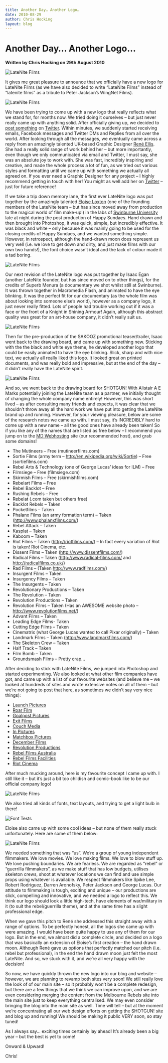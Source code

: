 ```yaml
---
title: Another Day… Another Logo…
date: 2010-08-29
author: Chris Hocking
layout: blog
---
```

# Another Day… Another Logo…

**Written by Chris Hocking on 29th August 2010**

![LateNite Films](/static/blog/2010-08-latenitefilms_2010_black.jpg "LateNite Films")

It gives me great pleasure to announce that we officially have a new logo for LateNite Films (as we have also decided to write “LateNite Films” instead of “latenite films” as a tribute to Peter Jackson’s WingNet Films).

![LateNite Films](/static/blog/2010-08-latenitefilms_2010_white1.jpg "LateNite Films")

We have been trying to come up with a new logo that really reflects what we stand for, for months now. We tried doing it ourselves – but just never really came up with anything solid. After officially giving up, we decided to [post something](http://twitter.com/latenitefilms/status/19242952386 "Twitter") on [Twitter](http://www.twitter.com "Twitter"). Within minutes, we suddenly started receiving emails, Facebook messages and Twitter DMs and Replies from all over the world. After looking through all the messages, we eventually came across a reply from an amazingly talented UK-based Graphic Designer [René Ellis](http://www.reneellis.co.uk/ "René Ellis"). She had a really solid range of work behind her – but more importantly, even though we only communicated via email and Twitter, I must say, she was an absolute joy to work with. She was fast, incredibly inspiring and creative, and made the whole process a lot of fun, as we tried out various styles and formatting until we came up with something we actually all agreed on. If you ever need a Graphic Designer for any project – I highly recommend getting in touch with her! You might as well add her on [Twitter](http://twitter.com/rclellis "Twitter") – just for future reference!

If we take a trip down memory lane, the first ever LateNite logo was put together by the amazingly talented [Eloise Loxton](http://www.eloiseloxton.com "Eloise Loxton") (one of the founding members of the LateNite team – but has since moved away from production to the magical world of film make-up!) in the labs of [Swinburne University](http://www.swin.edu.au "Swinburne University") late at night during the post production of Happy Sundaes. Hand drawn and then brought into Photoshop, it was quick, simple, but incredibly effective. It was black and white – only because it was mainly going to be used for the closing credits of Happy Sundaes, and we wanted something simple. However, in retrospect, although the hand-drawn moon does represent us very well (i.e. we love to get down and dirty, and just make films with our own two hands!), the font choice wasn’t ideal and the lack of colour made it a tad boring.

![LateNite Films](/static/blog/2010-08-latenitefilms_original.jpg "LateNite Films")

Our next revision of the LateNite logo was put together by Isaac Egan (another LateNite founder, but has since moved on to other things), for the credits of Superb Menura (a documentary we shot whilst still at Swinburne). It was thrown together in Macromedia Flash, and animated to have the eye blinking. It was the perfect fit for our documentary (as the whole film was about looking into someone else’s world), however as a company logo, it just never really fitted. Lots of people had trouble working out if it was a face or the front of a Knight in Shining Armour! Again, although this abstract quality was great for an art-house company, it didn’t really suit us.

![LateNite Films](/static/blog/2010-08-latenitefilms_superb.jpg "LateNite Films")

Then for the pre-production of the SAKOOZ promotional teaser/trailer, Isaac went back to the drawing board, and came up with something new. Sticking with the the black and white eye theme, he developed another logo that could be easily animated to have the eye blinking. Slick, sharp and with nice text, we actually all really liked this logo. It looked great on printed documents, and was really bold and impressive, but at the end of the day – it didn’t really have the LateNite spirit.

![LateNite Films](/static/blog/2010-08-latenitefilms_sakooz.jpg "LateNite Films")

And so, we went back to the drawing board for SHOTGUN! With Alistair A E Marks potentially joining the LateNite team as a partner, we initially thought of changing the whole company name entirely! However, this was short lived – as after consulting many friends and expects, it was clear that we shouldn’t throw away all the hard work we have put into getting the LateNite brand up and running. However, for your viewing pleasure, below are some of the research notes we came up with. I must say, it’s INCREDIBLY hard to come up with a new name – all the good ones have already been taken! So if you like any of the names that are listed as free below – I recommend you jump on to the [MD Webhosting](http://www.mdwebhosting.com.au/myaccount/aff.php?aff=556 "MD Webhosting") site (our recommended host), and grab some domains!

* The Mutineers – Free (mutineerfilms.com)
* Sortie Films (army term – http://en.wikipedia.org/wiki/Sortie) – Free (sortiefilms.com)
* Rebel Arts & Technology (one of George Lucas’ ideas for ILM) – Free
* Filmsiege – Free (filmsiege.com)
* Skirmish Films – Free (skirmishfilms.com)
* Rebelart Films – Free
* Rebel Backlot – Free
* Rushing Rebels – Free
* Rebelat (.com taken but others free)
* Backlot Rebels – Taken
* Pocketfilms – Taken
* Phalanx Films (an army formation term) – Taken (http://www.phalanxfilms.com/)
* Rebel Attack – Taken
* Kasplat – Taken
* Kaboom – Taken
* Riot Films – Taken (http://riotfilms.com/) – In fact every variation of Riot is taken! Riot Cinema, etc.
* Dissent Films – Taken (http://www.dissentfilms.com/)
* Radical Films – Taken (http://www.radical-films.com/ and http://radicalfilms.co.uk/)
* Rad Films – (Taken http://www.radfilms.com/)
* Insurgent Films – Taken
* Insurgency Films – Taken
* The Insurgents – Taken
* Revolutionary Productions – Taken
* The Revolution – Taken
* Revolution Productions – Taken
* Revolution Films – Taken (Has an AWESOME website photo – http://www.revolutionfilms.net/)
* Advant Films – Taken
* Leading Edge Films- Taken
* Cutting Edge Films – Taken
* Cinematrix (what George Lucas wanted to call Pixar originally) – Taken
* Landmark Films – Taken (http://www.landmarkfilms.com/)
* The Skeleton Crew – Taken
* Half Track – Taken
* Film Bomb – Taken
* Groundsmash Films – Pretty crap…

After deciding to stick with LateNite Films, we jumped into Photoshop and started experimenting. We also looked at what other film companies have got, and came up with a list of our favourite websites (and believe me – we looked at hundreds of sites and wrote extensive notes on all of them – but we’re not going to post that here, as sometimes we didn’t say very nice things):

* [Launch Pictures](http://www.launchpictures.com/ "Launch Pictures")
* [Roar Film](http://roarfilm.com.au/ "Roar Film")
* [Goalpost Pictures](http://goalpostpictures.com/ "Goalpost Pictures")
* [Exit Films](http://www.exitfilms.com/ "Exit Films")
* [Couch Media](http://www.couchmedia.com.au "Couch Media")
* [In Pictures](http://www.inpictures.com.au/ "In Pictures")
* [Matchbox Pictures](http://www.matchboxpictures.com/ "Matchbox Pictures")
* [December Films](http://www.decemberfilms.com.au/ "December Films")
* [Revolution Productions](http://www.revolutionproductions.tv/ "Revolution Productions")
* [Rebel Films Australia](http://www.rebelfilms.com.au "Rebel Films Australia")
* [Rebel Films Facilities](http://facilities.rebelfilms.com.au/ "Rebel Films Facilities")
* [Riot Cinema](http://www.riotcinema.com/ "Riot Cinema")

After much mucking around, here is my favourite concept I came up with. I still like it – but it’s just a bit too childish and comic-book like to be our official company logo!

![LateNite Films](/static/blog/2010-08-latenitefilms_comic.jpg "LateNite Films")

We also tried all kinds of fonts, text layouts, and trying to get a light bulb in there!

![Font Tests](/static/blog/2010-08-latenitefilms_font.jpg "Font Tests")

Eloise also came up with some cool ideas – but none of them really stuck unfortunately. Here are some of them below:

![LateNite Films](/static/blog/2010-08-latenite_eloise.jpg "LateNite Films")

We needed something that was “us”. We’re a group of young independent filmmakers. We love movies. We love making films. We love to blow stuff up. We love pushing boundaries. We are fearless. We are regarded as “rebel” or “guerrilla filmmakers”, as we make stuff that has low budgets, utilises skeleton crews, shoot at whatever locations we can find and use simple props using whatever is available. We respect filmmakers like Spike Lee, Robert Rodriguez, Darren Aronofsky, Peter Jackson and George Lucas. Our attitude to filmmaking is tough, exciting and unique – our productions are slick, compelling and innovative, and we needed a logo to reflect this. We think our logo should look a little high-tech, have elements of war/military in it (to suit the rebel/guerrilla theme), and at the same time has a slight professional edge.

When we gave this pitch to René she addressed this straight away with a range of options. To be perfectly honest, all the logos she came up with were amazing. I would have been quite happy to use any of them for our logo. But in the end, we almost did a complete circle, and decided on a logo that was basically an extension of Eloise’s first creation – the hand drawn moon. Although René gave us options that perfectly matched our pitch (i.e. rebel but professional), in the end the hand drawn moon just felt the most LateNite. And so, we stuck with it, and we’re all very happy with the decision!

So now, we have quickly thrown the new logo into our blog and website – however, we are planning to revamp both sites very soon! We still really love the look of of our main site – so it probably won’t be a complete redesign, but there are a few things that we think we can improve upon, and we are even considering merging the content from the Melbourne Rebels site into the main site just to keep everything centralised. We may even consider bringing the blog into the main site as well. Time will tell – but at the moment we’re concentrating all our web design efforts on getting the SHOTGUN! site and blog up and running! We should be making it public VERY soon, so stay tuned!

As I always say… exciting times certainly lay ahead! It’s already been a big year – but the best is yet to come!

Onward & Upward!

Chris!